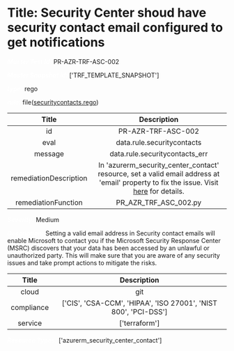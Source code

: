 



# Title: Security Center shoud have security contact email configured to get notifications


***<font color="white">Master Test Id:</font>*** PR-AZR-TRF-ASC-002

***<font color="white">Master Snapshot Id:</font>*** ['TRF_TEMPLATE_SNAPSHOT']

***<font color="white">type:</font>*** rego

***<font color="white">rule:</font>*** file([securitycontacts.rego])  
  
  
  
  

|Title|Description|
| :---: | :---: |
|id|PR-AZR-TRF-ASC-002|
|eval|data.rule.securitycontacts|
|message|data.rule.securitycontacts_err|
|remediationDescription|In 'azurerm_security_center_contact' resource, set a valid email address at 'email' property to fix the issue. Visit <a href='https://registry.terraform.io/providers/hashicorp/azurerm/latest/docs/resources/security_center_contact#email' target='_blank'>here</a> for details.|
|remediationFunction|PR_AZR_TRF_ASC_002.py|


***<font color="white">Severity:</font>*** Medium

***<font color="white">Description:</font>*** Setting a valid email address in Security contact emails will enable Microsoft to contact you if the Microsoft Security Response Center (MSRC) discovers that your data has been accessed by an unlawful or unauthorized party. This will make sure that you are aware of any security issues and take prompt actions to mitigate the risks.  
  
  

|Title|Description|
| :---: | :---: |
|cloud|git|
|compliance|['CIS', 'CSA-CCM', 'HIPAA', 'ISO 27001', 'NIST 800', 'PCI-DSS']|
|service|['terraform']|


***<font color="white">Resource Types:</font>*** ['azurerm_security_center_contact']


[securitycontacts.rego]: https://github.com/prancer-io/prancer-compliance-test/tree/master/azure/terraform/securitycontacts.rego

